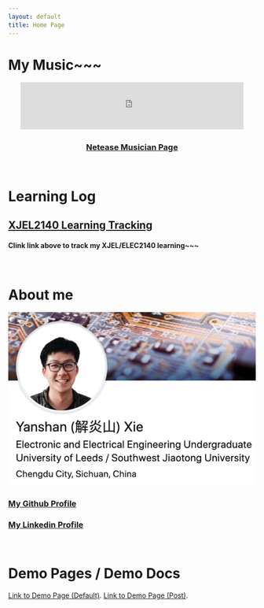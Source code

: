```yaml
---
layout: default
title: Home Page
---
```


# My Music~~~
<center>
<iframe frameborder="0" marginwidth="0" marginheight="0" width="90%" height="96" src="https://music.163.com/outchain/player?type=2&id=493564688&auto=0&height=66" allowfullscreen></iframe>
</center>

### [<center>Netease Musician Page</center>](https://music.163.com/#/artist?id=12094050)

&nbsp;

# Learning Log
## [XJEL2140 Learning Tracking](./XJEL2140/XJEL2140_Contents.html)
#### Clink link above to track my XJEL/ELEC2140 learning~~~

&nbsp;

# About me
![Linkedin](./assets/img/linkedin_banner.png)
### [My Github Profile](https://github.com/XYSheldon)
### [My Linkedin Profile](https://www.linkedin.com/in/yanshan-xie/)

&nbsp;

# Demo Pages / Demo Docs
[Link to Demo Page (Default)](./demopage.html).
[Link to Demo Page (Post)](./demopost.html).